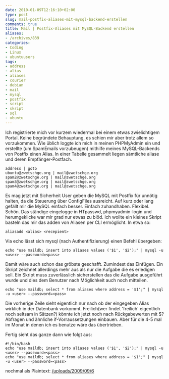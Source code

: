 ```yaml
---
date: 2010-01-09T12:16:10+02:00
type: post
slug: mail-postfix-aliases-mit-mysql-backend-erstellen
comments: true
title: Mail | Postfix-Aliases mit MySQL-Backend erstellen
aliases:
- /archives/839
categories:
- Coding
- Linux
- ubuntuusers
tags:
- address
- alias
- aliases
- courier
- debian
- mail
- mysql
- postfix
- script
- skript
- sql
- ubuntu
---
```


Ich registrierte mich vor kurzem wiedermal bei einem etwas zwielichtigem Portal. Keine begründete Behauptung, es schien mir aber trotz allem so vorzukommen. Wie üblich loggte ich mich in meinen PHPMyAdmin ein und erstellte (um SpamEmails vorzubeugen) mithilfe meines MySQL-Backends von Postfix einen Alias. In einer Tabelle gesammelt liegen sämtliche aliase und deren Empfänger-Postfach.

```
address | goto
ubuntu@zwetschge.org | mail@zwetschge.org
spam2@zwetschge.org | mail@zwetschge.org
spam3@zwetschge.org | mail@zwetschge.org
spam4@zwetschge.org | mail@zwetschge.org

```


Es mag jetzt mit Sicherheit User geben die MySQL mit Postfix für unnötig halten, da die Steuerung über ConfigFiles ausreicht. Auf kurz oder lang gefällt mir die MySQL einfach besser. Einfach zuhandhaben. Flexibel. Schön. Das ständige eingelogge in HTpasswd, phpmyadmin-login und herumgeklicke war mir grad nur etwas zu blöd. Ich wollte ein kleines Skript basteln das mir das adden von Aliasen per CLI ermöglicht. In etwa so:

```
aliasadd <alias> <recepient>
```


Via echo lässt sich mysql (nach Authentifizierung) einen Befehl übergeben:

```
echo "use maildb; insert into aliases values ('$1', '$2');" | mysql -u <user> --password=<pass>
```


Damit wäre auch schon das gröbste geschafft. Zumindest das Einfügen. Ein Skript zeichnet allerdings mehr aus als nur die Aufgabe die es erledigen soll. Ein Skript muss zuverlässlich sicherstellen das die Aufgabe ausgeführt wurde und dies dem Benutzer nach Möglichkeit auch noch mitteilen.

```
echo "use maildb; select * from aliases where address = '$1';" | mysql -u <user> --password=<pass>
```


Die vorherige Zeile sieht eigentlich nur nach ob der eingegeben Alias wirklich in der Datenbank vorkommt. Freilich(wer findet 'freilich' eigentlich noch seltsam in Sätzen?) könnte ich jetzt noch nach Rückgabewerten mit $? Abfragen und ähnliche if-Vorraussetzungen einbauen. Aber für die 4-5 mal im Monat in denen ich es benutze wäre das übertrieben.

Fertig sieht das ganze dann wie folgt aus:

```
#!/bin/bash
echo "use maildb; insert into aliases values ('$1', '$2');" | mysql -u <user> --password=<pass>
echo "use maildb; select * from aliases where address = '$1';" | mysql -u <user> --password=<pass>
```


nochmal als Plaintext:
[/uploads/2009/09/6](/uploads/2009/09/6)

